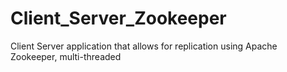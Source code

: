 # Client_Server_Zookeeper
Client Server application that allows for replication using Apache Zookeeper, multi-threaded
